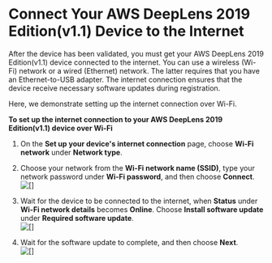 # Connect Your AWS DeepLens 2019 Edition\(v1\.1\) Device to the Internet<a name="how-to-set-up-v1.1-device-connection-to-internet"></a>

After the device has been validated, you must get your AWS DeepLens 2019 Edition\(v1\.1\) device connected to the internet\. You can use a wireless \(Wi\-Fi\) network or a wired \(Ethernet\) network\. The latter requires that you have an Ethernet\-to\-USB adapter\. The internet connection ensures that the device receive necessary software updates during registration\. 

Here, we demonstrate setting up the internet connection over Wi\-Fi\.

**To set up the internet connection to your AWS DeepLens 2019 Edition\(v1\.1\) device over Wi\-Fi**

1. On the **Set up your device's internet connection** page, choose **Wi\-Fi network** under **Network type**\. 

1. Choose your network from the **Wi\-Fi network name \(SSID\)**, type your network password under **Wi\-Fi password**, and then choose **Connect**\.   
![\[\]](http://docs.aws.amazon.com/deeplens/latest/dg/images/set-up-wi-fi-network-to-connect-v1.1-device-to-internet.png)

1. Wait for the device to be connected to the internet, when **Status** under **Wi\-Fi network details** becomes **Online**\. Choose **Install software update** under **Required software update**\.  
![\[\]](http://docs.aws.amazon.com/deeplens/latest/dg/images/v1.1-device-install-software-update.png)

1. Wait for the software update to complete, and then choose **Next**\.  
![\[\]](http://docs.aws.amazon.com/deeplens/latest/dg/images/v1.1-device-install-software-update-succeeded.png)